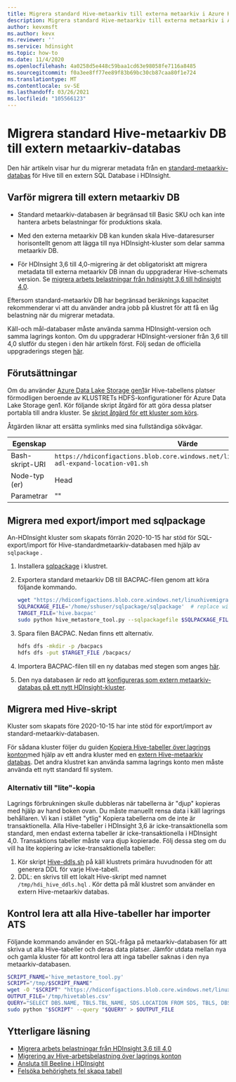 ```yaml
---
title: Migrera standard Hive-metaarkiv till externa metaarkiv i Azure HDInsight
description: Migrera standard Hive-metaarkiv till externa metaarkiv i Azure HDInsight
author: kevxmsft
ms.author: kevx
ms.reviewer: ''
ms.service: hdinsight
ms.topic: how-to
ms.date: 11/4/2020
ms.openlocfilehash: 4a0258d5e448c59baa1cd63e98058fe7116a8485
ms.sourcegitcommit: f0a3ee8ff77ee89f83b69bc30cb87caa80f1e724
ms.translationtype: MT
ms.contentlocale: sv-SE
ms.lasthandoff: 03/26/2021
ms.locfileid: "105566123"
---
```

# <a name="migrate-default-hive-metastore-db-to-external-metastore-db"></a>Migrera standard Hive-metaarkiv DB till extern metaarkiv-databas

Den här artikeln visar hur du migrerar metadata från en [standard-metaarkiv-databas](../hdinsight-use-external-metadata-stores.md#default-metastore) för Hive till en extern SQL Database i HDInsight. 

## <a name="why-migrate-to-external-metastore-db"></a>Varför migrera till extern metaarkiv DB

* Standard metaarkiv-databasen är begränsad till Basic SKU och kan inte hantera arbets belastningar för produktions skala.

* Med den externa metaarkiv DB kan kunden skala Hive-dataresurser horisontellt genom att lägga till nya HDInsight-kluster som delar samma metaarkiv DB.

* För HDInsight 3,6 till 4,0-migrering är det obligatoriskt att migrera metadata till externa metaarkiv DB innan du uppgraderar Hive-schemats version. Se [migrera arbets belastningar från hdinsight 3,6 till hdinsight 4,0](./apache-hive-migrate-workloads.md).

Eftersom standard-metaarkiv DB har begränsad beräknings kapacitet rekommenderar vi att du använder andra jobb på klustret för att få en låg belastning när du migrerar metadata.

Käll-och mål-databaser måste använda samma HDInsight-version och samma lagrings konton. Om du uppgraderar HDInsight-versioner från 3,6 till 4,0 slutför du stegen i den här artikeln först. Följ sedan de officiella uppgraderings stegen [här](./apache-hive-migrate-workloads.md).

## <a name="prerequisites"></a>Förutsättningar

Om du använder [Azure Data Lake Storage gen1](../overview-data-lake-storage-gen1.md)är Hive-tabellens platser förmodligen beroende av KLUSTRETs HDFS-konfigurationer för Azure Data Lake Storage gen1. Kör följande skript åtgärd för att göra dessa platser portabla till andra kluster. Se [skript åtgärd för ett kluster som körs](../hdinsight-hadoop-customize-cluster-linux.md#script-action-to-a-running-cluster).

Åtgärden liknar att ersätta symlinks med sina fullständiga sökvägar.

|Egenskap | Värde |
|---|---|
|Bash-skript-URI|`https://hdiconfigactions.blob.core.windows.net/linuxhivemigrationv01/hive-adl-expand-location-v01.sh`|
|Node-typ (er)|Head|
|Parametrar|""|

## <a name="migrate-with-exportimport-using-sqlpackage"></a>Migrera med export/import med sqlpackage

An-HDInsight kluster som skapats förrän 2020-10-15 har stöd för SQL-export/import för Hive-standardmetaarkiv-databasen med hjälp av `sqlpackage` .

1. Installera [sqlpackage](/sql/tools/sqlpackage-download#get-sqlpackage-net-core-for-linux) i klustret.

2. Exportera standard metaarkiv DB till BACPAC-filen genom att köra följande kommando.

    ```bash
    wget "https://hdiconfigactions.blob.core.windows.net/linuxhivemigrationv01/hive_metastore_tool.py"
    SQLPACKAGE_FILE='/home/sshuser/sqlpackage/sqlpackage'  # replace with sqlpackage location
    TARGET_FILE='hive.bacpac'
    sudo python hive_metastore_tool.py --sqlpackagefile $SQLPACKAGE_FILE --targetfile $TARGET_FILE
    ```

3. Spara filen BACPAC. Nedan finns ett alternativ.

    ```bash
    hdfs dfs -mkdir -p /bacpacs
    hdfs dfs -put $TARGET_FILE /bacpacs/
    ```

4. Importera BACPAC-filen till en ny databas med stegen som anges [här](../../azure-sql/database/database-import.md).

5. Den nya databasen är redo att [konfigureras som extern metaarkiv-databas på ett nytt HDInsight-kluster](../hdinsight-use-external-metadata-stores.md#select-a-custom-metastore-during-cluster-creation).

## <a name="migrate-using-hive-script"></a>Migrera med Hive-skript

Kluster som skapats före 2020-10-15 har inte stöd för export/import av standard-metaarkiv-databasen.

För sådana kluster följer du guiden [Kopiera Hive-tabeller över lagrings konton](./hive-migration-across-storage-accounts.md)med hjälp av ett andra kluster med en [extern Hive-metaarkiv databas](../hdinsight-use-external-metadata-stores.md#select-a-custom-metastore-during-cluster-creation). Det andra klustret kan använda samma lagrings konto men måste använda ett nytt standard fil system.

### <a name="option-to-shallow-copy"></a>Alternativ till "lite"-kopia
Lagrings förbrukningen skulle dubbleras när tabellerna är "djup" kopieras med hjälp av hand boken ovan. Du måste manuellt rensa data i käll lagrings behållaren.
Vi kan i stället "ytlig" Kopiera tabellerna om de inte är transaktionella. Alla Hive-tabeller i HDInsight 3,6 är icke-transaktionella som standard, men endast externa tabeller är icke-transaktionella i HDInsight 4,0. Transaktions tabeller måste vara djup kopierade. Följ dessa steg om du vill ha lite kopiering av icke-transaktionella tabeller:

1. Kör skript [Hive-ddls.sh](https://hdiconfigactions.blob.core.windows.net/linuxhivemigrationv01/hive-ddls.sh) på käll klustrets primära huvudnoden för att generera DDL för varje Hive-tabell.
2. DDL: en skrivs till ett lokalt Hive-skript med namnet `/tmp/hdi_hive_ddls.hql` . Kör detta på mål klustret som använder en extern Hive-metaarkiv databas.

## <a name="verify-that-all-hive-tables-are-imported"></a>Kontrol lera att alla Hive-tabeller har importer ATS

Följande kommando använder en SQL-fråga på metaarkiv-databasen för att skriva ut alla Hive-tabeller och deras data platser. Jämför utdata mellan nya och gamla kluster för att kontrol lera att inga tabeller saknas i den nya metaarkiv-databasen.

```bash
SCRIPT_FNAME='hive_metastore_tool.py'
SCRIPT="/tmp/$SCRIPT_FNAME"
wget -O "$SCRIPT" "https://hdiconfigactions.blob.core.windows.net/linuxhivemigrationv01/$SCRIPT_FNAME"
OUTPUT_FILE='/tmp/hivetables.csv'
QUERY="SELECT DBS.NAME, TBLS.TBL_NAME, SDS.LOCATION FROM SDS, TBLS, DBS WHERE TBLS.SD_ID = SDS.SD_ID AND TBLS.DB_ID = DBS.DB_ID ORDER BY DBS.NAME, TBLS.TBL_NAME ASC;"
sudo python "$SCRIPT" --query "$QUERY" > $OUTPUT_FILE
```

## <a name="further-reading"></a>Ytterligare läsning

* [Migrera arbets belastningar från HDInsight 3,6 till 4,0](./apache-hive-migrate-workloads.md)
* [Migrering av Hive-arbetsbelastning över lagrings konton](./hive-migration-across-storage-accounts.md)
* [Ansluta till Beeline i HDInsight](../hadoop/connect-install-beeline.md)
* [Felsöka behörighets fel skapa tabell](./interactive-query-troubleshoot-permission-error-create-table.md)